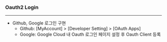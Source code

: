 ### Oauth2 Login

-----

- Github, Google 로그인 구현
  - Github: [MyAccount] > [Developer Setting] > [OAuth Apps]
  - Google: Google Cloud 내 Oauth 로그인 페이지 설정 후 Oauth Client 등록

